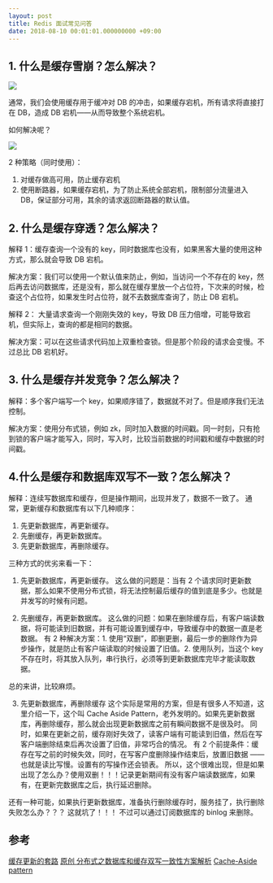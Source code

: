 ```yaml
---
layout: post
title: Redis 面试常见问答
date: 2018-08-10 00:01:01.000000000 +09:00
---
```

## 1. 什么是缓存雪崩？怎么解决？

![](https://upload-images.jianshu.io/upload_images/4236553-14ea71c186a2d1e8.png?imageMogr2/auto-orient/strip%7CimageView2/2/w/1240)

通常，我们会使用缓存用于缓冲对 DB 的冲击，如果缓存宕机，所有请求将直接打在 DB，造成 DB 宕机——从而导致整个系统宕机。

如何解决呢？

![](https://upload-images.jianshu.io/upload_images/4236553-9747ca243c0c5390.png?imageMogr2/auto-orient/strip%7CimageView2/2/w/1240)

2 种策略（同时使用）：
1. 对缓存做高可用，防止缓存宕机
2. 使用断路器，如果缓存宕机，为了防止系统全部宕机，限制部分流量进入 DB，保证部分可用，其余的请求返回断路器的默认值。

## 2. 什么是缓存穿透？怎么解决？

解释 1：缓存查询一个没有的 key，同时数据库也没有，如果黑客大量的使用这种方式，那么就会导致 DB 宕机。

解决方案：我们可以使用一个默认值来防止，例如，当访问一个不存在的 key，然后再去访问数据库，还是没有，那么就在缓存里放一个占位符，下次来的时候，检查这个占位符，如果发生时占位符，就不去数据库查询了，防止 DB 宕机。

解释 2： 大量请求查询一个刚刚失效的 key，导致 DB 压力倍增，可能导致宕机，但实际上，查询的都是相同的数据。

解决方案：可以在这些请求代码加上双重检查锁。但是那个阶段的请求会变慢。不过总比 DB 宕机好。

## 3. 什么是缓存并发竞争？怎么解决？

解释：多个客户端写一个 key，如果顺序错了，数据就不对了。但是顺序我们无法控制。

解决方案：使用分布式锁，例如 zk，同时加入数据的时间戳。同一时刻，只有抢到锁的客户端才能写入，同时，写入时，比较当前数据的时间戳和缓存中数据的时间戳。

## 4.什么是缓存和数据库双写不一致？怎么解决？

解释：连续写数据库和缓存，但是操作期间，出现并发了，数据不一致了。
通常，更新缓存和数据库有以下几种顺序：
1. 先更新数据库，再更新缓存。
2. 先删缓存，再更新数据库。
3. 先更新数据库，再删除缓存。

 三种方式的优劣来看一下：
1. 先更新数据库，再更新缓存。
这么做的问题是：当有 2 个请求同时更新数据，那么如果不使用分布式锁，将无法控制最后缓存的值到底是多少。也就是并发写的时候有问题。

2. 先删缓存，再更新数据库。
这么做的问题：如果在删除缓存后，有客户端读数据，将可能读到旧数据，并有可能设置到缓存中，导致缓存中的数据一直是老数据。
有 2 种解决方案：1. 使用“双删”，即删更删，最后一步的删除作为异步操作，就是防止有客户端读取的时候设置了旧值。2. 使用队列，当这个 key 不存在时，将其放入队列，串行执行，必须等到更新数据库完毕才能读取数据。

总的来讲，比较麻烦。

3. 先更新数据库，再删除缓存
这个实际是常用的方案，但是有很多人不知道，这里介绍一下，这个叫 Cache Aside Pattern，老外发明的。如果先更新数据库，再删除缓存，那么就会出现更新数据库之前有瞬间数据不是很及时。
同时，如果在更新之前，缓存刚好失效了，读客户端有可能读到旧值，然后在写客户端删除结束后再次设置了旧值，非常巧合的情况。
有 2 个前提条件：缓存在写之前的时候失效，同时，在写客户度删除操作结束后，放置旧数据 —— 也就是读比写慢。设置有的写操作还会锁表。
所以，这个很难出现，但是如果出现了怎么办？使用双删！！！记录更新期间有没有客户端读数据库，如果有，在更新完数据库之后，执行延迟删除。

还有一种可能，如果执行更新数据库，准备执行删除缓存时，服务挂了，执行删除失败怎么办？？？
这就坑了！！！ 不过可以通过订阅数据库的 binlog 来删除。



## 参考

[  缓存更新的套路](https://coolshell.cn/articles/17416.html)
[ 原创  分布式之数据库和缓存双写一致性方案解析](https://www.cnblogs.com/rjzheng/p/9041659.html)
[Cache-Aside pattern](https://docs.microsoft.com/en-us/azure/architecture/patterns/cache-aside)




























































































































